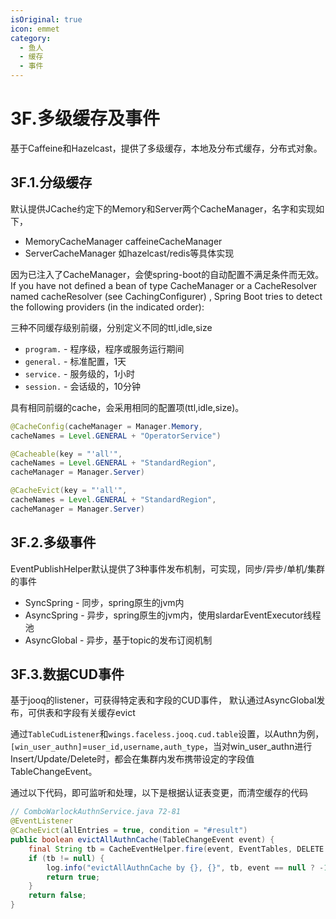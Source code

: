 ```yaml
---
isOriginal: true
icon: emmet
category:
  - 鱼人
  - 缓存
  - 事件
---
```


# 3F.多级缓存及事件

基于Caffeine和Hazelcast，提供了多级缓存，本地及分布式缓存，分布式对象。

## 3F.1.分级缓存

默认提供JCache约定下的Memory和Server两个CacheManager，名字和实现如下，

* MemoryCacheManager caffeineCacheManager
* ServerCacheManager 如hazelcast/redis等具体实现

因为已注入了CacheManager，会使spring-boot的自动配置不满足条件而无效。 If you have not defined a bean of
type CacheManager or a CacheResolver named cacheResolver (see CachingConfigurer)
, Spring Boot tries to detect the following providers (in the indicated order):

三种不同缓存级别前缀，分别定义不同的ttl,idle,size

* `program.` - 程序级，程序或服务运行期间
* `general.` - 标准配置，1天
* `service.` - 服务级的，1小时
* `session.` - 会话级的，10分钟

具有相同前缀的cache，会采用相同的配置项(ttl,idle,size)。

```java
@CacheConfig(cacheManager = Manager.Memory, 
cacheNames = Level.GENERAL + "OperatorService")

@Cacheable(key = "'all'", 
cacheNames = Level.GENERAL + "StandardRegion", 
cacheManager = Manager.Server)

@CacheEvict(key = "'all'", 
cacheNames = Level.GENERAL + "StandardRegion", 
cacheManager = Manager.Server)
```

## 3F.2.多级事件

EventPublishHelper默认提供了3种事件发布机制，可实现，同步/异步/单机/集群的事件

* SyncSpring - 同步，spring原生的jvm内
* AsyncSpring - 异步，spring原生的jvm内，使用slardarEventExecutor线程池
* AsyncGlobal - 异步，基于topic的发布订阅机制

## 3F.3.数据CUD事件

基于jooq的listener，可获得特定表和字段的CUD事件，
默认通过AsyncGlobal发布，可供表和字段有关缓存evict

通过`TableCudListener`和`wings.faceless.jooq.cud.table`设置，以Authn为例，
`[win_user_authn]`=`user_id,username,auth_type`，当对win_user_authn进行
Insert/Update/Delete时，都会在集群内发布携带设定的字段值TableChangeEvent。

通过以下代码，即可监听和处理，以下是根据认证表变更，而清空缓存的代码

```java
// ComboWarlockAuthnService.java 72-81
@EventListener
@CacheEvict(allEntries = true, condition = "#result")
public boolean evictAllAuthnCache(TableChangeEvent event) {
    final String tb = CacheEventHelper.fire(event, EventTables, DELETE | UPDATE);
    if (tb != null) {
        log.info("evictAllAuthnCache by {}, {}", tb, event == null ? -1 : event.getChange());
        return true;
    }
    return false;
}
```
